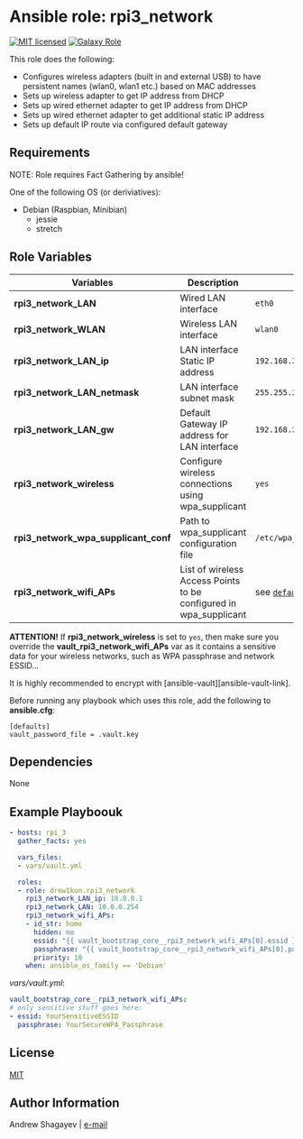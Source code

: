 Ansible role: rpi3_network
=========

[![MIT licensed][mit-badge]][mit-link]
[![Galaxy Role][role-badge]][galaxy-link]

This role does the following:

 - Configures wireless adapters (built in and external USB) to have persistent names (wlan0, wlan1 etc.) based on MAC addresses
 - Sets up wireless adapter to get IP address from DHCP
 - Sets up wired ethernet adapter to get IP address from DHCP
 - Sets up wired ethernet adapter to get additional static IP address
 - Sets up default IP route via configured default gateway

Requirements
------------

NOTE: Role requires Fact Gathering by ansible!

One of the following OS (or deriviatives):
 - Debian (Raspbian, Minibian)
   - jessie
   - stretch

Role Variables
--------------
| Variables | Description | Default|
|-----------|-------------|--------|
| **rpi3_network_LAN** | Wired LAN interface | `eth0` |
| **rpi3_network_WLAN** | Wireless LAN interface | `wlan0` |
| **rpi3_network_LAN_ip** | LAN interface Static IP address | `192.168.2.2` |
| **rpi3_network_LAN_netmask** | LAN interface subnet mask | `255.255.255.0` |
| **rpi3_network_LAN_gw** | Default Gateway IP address for LAN interface | `192.168.2.1` |
| **rpi3_network_wireless** | Configure wireless connections using wpa_supplicant | `yes` |
| **rpi3_network_wpa_supplicant_conf** | Path to wpa_supplicant configuration file | `/etc/wpa_supplicant/wpa_supplicant.conf` |
| **rpi3_network_wifi_APs** | List of wireless Access Points to be configured in wpa_supplicant | see [`defaults/main.yml`](defaults/main.yml#L20) |


**ATTENTION!**
If **rpi3_network_wireless** is set to `yes`, then
make sure you override the **vault_rpi3_network_wifi_APs** var as it contains a sensitive data for your wireless networks,
such as WPA passphrase and network ESSID...

It is highly recommended to encrypt with [ansible-vault][ansible-vault-link].

Before running any playbook which uses this role, add the following to **ansible.cfg**:

    [defaults]
    vault_password_file = .vault.key

Dependencies
------------

None

Example Playboouk
----------------

```yaml
- hosts: rpi_3
  gather_facts: yes

  vars_files:
  - vars/vault.yml

  roles:
  - role: drew1kun.rpi3_network
    rpi3_network_LAN_ip: 10.0.0.1
    rpi3_network_LAN: 10.0.0.254
    rpi3_network_wifi_APs:
    - id_str: home
      hidden: no
      essid: "{{ vault_bootstrap_core__rpi3_network_wifi_APs[0].essid }}"
      passphrase: "{{ vault_bootstrap_core__rpi3_network_wifi_APs[0].passphrase }}"
      priority: 10
    when: ansible_os_family == 'Debian'
```

*vars/vault.yml*:

```yaml
vault_bootstrap_core__rpi3_network_wifi_APs:
# only sensitive stuff goes here:
- essid: YourSensitiveESSID
  passphrase: YourSecureWPA_Passphrase
```

License
-------

[MIT][mit-link]

Author Information
------------------

Andrew Shagayev | [e-mail](mailto:drewshg@gmail.com)

[role-badge]: https://img.shields.io/badge/role-drew--kun.rpi3__network-green.svg
[galaxy-link]: https://galaxy.ansible.com/drew1kun/rpi3_network/
[mit-badge]: https://img.shields.io/badge/license-MIT-blue.svg
[mit-link]: https://raw.githubusercontent.com/drew1kun/ansible-rpi3_network/master/LICENSE
